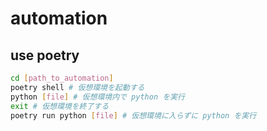 # automation

## use poetry

```bash
cd [path_to_automation]
poetry shell # 仮想環境を起動する
python [file] # 仮想環境内で python を実行
exit # 仮想環境を終了する
poetry run python [file] # 仮想環境に入らずに python を実行
```
